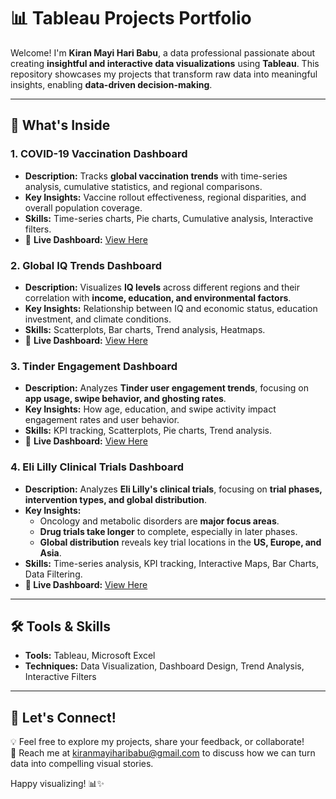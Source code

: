 # 📊 Tableau Projects Portfolio

Welcome! I'm **Kiran Mayi Hari Babu**, a data professional passionate about creating **insightful and interactive data visualizations** using **Tableau**. This repository showcases my projects that transform raw data into meaningful insights, enabling **data-driven decision-making**.

---

## 📌 What's Inside

### **1. COVID-19 Vaccination Dashboard**
- **Description:** Tracks **global vaccination trends** with time-series analysis, cumulative statistics, and regional comparisons.  
- **Key Insights:** Vaccine rollout effectiveness, regional disparities, and overall population coverage.  
- **Skills:** Time-series charts, Pie charts, Cumulative analysis, Interactive filters.  
- 🔗 **Live Dashboard:** [View Here](https://public.tableau.com/app/profile/kiran.mayi.hari.babu/viz/Covidportfolio_16991567596020/VaccinationDash)  

### **2. Global IQ Trends Dashboard**
- **Description:** Visualizes **IQ levels** across different regions and their correlation with **income, education, and environmental factors**.  
- **Key Insights:** Relationship between IQ and economic status, education investment, and climate conditions.  
- **Skills:** Scatterplots, Bar charts, Trend analysis, Heatmaps.  
- 🔗 **Live Dashboard:** [View Here](https://public.tableau.com/views/GlobalIQTrendsDashboard/Dashboard1) 

### **3. Tinder Engagement Dashboard**
- **Description:** Analyzes **Tinder user engagement trends**, focusing on **app usage, swipe behavior, and ghosting rates**.  
- **Key Insights:** How age, education, and swipe activity impact engagement rates and user behavior.  
- **Skills:** KPI tracking, Scatterplots, Pie charts, Trend analysis.  
- 🔗 **Live Dashboard:** [View Here](https://public.tableau.com/app/profile/kiran.mayi.hari.babu/viz/TinderEngagementInsights/TinderEngagementInsights) 

### 4. Eli Lilly Clinical Trials Dashboard  
- **Description:** Analyzes **Eli Lilly's clinical trials**, focusing on **trial phases, intervention types, and global distribution**.  
- **Key Insights:**  
  - Oncology and metabolic disorders are **major focus areas**.  
  - **Drug trials take longer** to complete, especially in later phases.  
  - **Global distribution** reveals key trial locations in the **US, Europe, and Asia**.  
- **Skills:** Time-series analysis, KPI tracking, Interactive Maps, Bar Charts, Data Filtering.  
- **🔗 Live Dashboard:** [View Here](https://public.tableau.com/app/profile/kiran.mayi.hari.babu/viz/Eli-Lilly-Clinical-Trials-Dashboard/Dashboard1)
  
---

## 🛠 **Tools & Skills**
- **Tools:** Tableau, Microsoft Excel  
- **Techniques:** Data Visualization, Dashboard Design, Trend Analysis, Interactive Filters  

---

## 💬 **Let's Connect!**
💡 Feel free to explore my projects, share your feedback, or collaborate!  
📧 Reach me at [kiranmayiharibabu@gmail.com](mailto:kiranmayiharibabu@gmail.com) to discuss how we can turn data into compelling visual stories.  

Happy visualizing! 📊✨
